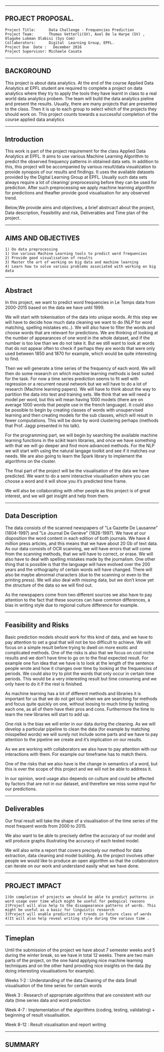 
---------------------------------------------------------------------------------------------------------------------------
PROJECT PROPOSAL.
---------------------------------------------------------------------------------------------------------------------------

	Project Title: 		Data Challenge - Frequencies Prediction
	Project Team: 		Thomas Vetterli(SV), Axel De la Harpe (SV) , Olagoke Lukman Olabisi (Sys Com)
	Collaborators: 		Digital  Learning Group, EPFL.
	Project Due  Date :	  December 2016
	Project Supervisor:	Michaele Casata


---------------------------------------------------------------------------------------------------------------------------
BACKGROUND
-----------------------------------------------------------------------------------------------------------------------------
This project is about data analytics. At the end of the course Applied Data Analytics at EPFL student are required to complete a project on data analytics where they try to apply the tools they have learnt in class to a real world data analytics probem. The team will build the data analytics pieline and present the results. Usually, there are many projects that are presented to the class. Then it is up to each group to select which of the projects they should work on.
This project counts towards a successful completion of the course applied data analytics

---------------------------------------------------------------------------------------------------------------------------
Introduction
-----------------------------------------------------------------------------------------------------------------------------
This work is part of the project requirement for the class Applied Data Analytics at EPFL. It aims to use various Machine Learning Algorithm to predict the observed  frequency patterns in obtained data sets. In addition to this, this project will be accompanied by various result/data visualization  to provide synopsis of our results and findings.
It uses the available datasets provided by the Digital Learning Group at  EPFL. Usually such data sets always require a lot of cleaning/ preprocessing before they can be used for prediction. After such preprocessing we apply machine learning algorithm for predictions and theafter provide good visualisation for any observed trend.

Below,We provide aims and objectives, a brief abstrcact about the project, Data description, Feasibility and risk, Deliverables and Time plan of the project. 

---------------------------------------------------------------------------------------------------------------------------
AIMS AND OBJECTIVES
-----------------------------------------------------------------------------------------------------------------------------

	1) Do data preprocessing
	1) Use various Machine Learning tools to predict word frequencies
	2) Provide good visualisation of results
	3) Master the art of working on big data and machine learning
	4) Learn how to solve various problems associated with working on big data

---------------------------------------------------------------------------------------------------------------------------
Abstract
-----------------------------------------------------------------------------------------------------------------------------

In this project, we want to predict word frequencies in Le Temps data from 2000-2015 based on the data we have until 1999. 

We will start with tokenisation of the data into unique words. At this step we will have to decide how much data cleaning we want to do (NLP for word matching, spelling mistakes etc..). We will also have to filter the words and choose words that are relevant for predictions. We are thinking of looking at the number of appearances of one word in the whole dataset, and if the number is too low than we do not take it. But we still want to look at words that do not appear often to check if perhaps they are words that were only used between 1850 and 1870 for example, which would be quite interesting to find.

Then we will generate a time series of the frequency of each word. We will then do some research on which machine learning methods is best suited for the task. For now a time series prediction seems to fit well with regression or a recurrent neural network but we will have to do a lot of research (Machine learning papers). We will have to think about the way to partition the data into test and training sets. We think that we will need a model per word, but this will mean having 1000 models (there are on average 1000 words that people use in the french language). It could also be possible to begin by creating classes of words with unsupervised learning and then creating models for the sub classes, which will result in fewer computations. This will be done by word clustering perhaps (methods that Prof. Jaggi presented in his talk).

For the programming part, we will begin by searching the available machine learning functions in the scikit learn libraries, and once we have something with that we will go deeper and find more advanced methods. For the NLP we will start with using the natural langage toolkit and see if it matches our needs. We are also going to learn the Spark library to implement the algorithms on the cluster.

The final part of the project will be the visualisation of the data we have predicted. We want to do a semi interactive visualisation where you can choose a word and it will show you it’s predicted time frame.

We will also be collaborating with other people as this project is of great interest, and we will get insight and help from them. 

-----------------------------------------------------------------------------------------------------------------------------
Data Description
-----------------------------------------------------------------------------------------------------------------------------

The data consists of the scanned newspapers of "La Gazette De Lausanne" (1804-1997) and "Le Journal De Genève" (1826-1997). We have at our disposition the word content in each edition of both journals. We have 4 million press articles, and this means that we have about 20 Gb of text data. As our data consists of OCR scanning, we will have errors that will come from the scanning methods, that we will have to correct, or erase. We will also have to deal with spelling mistakes made by the journalism. One other thing that is possible is that the language will have evolved over the 200 years and the orthography of certain words will have changed. There will also be maybe abnormal characters (due to the scanning or even to the printing press). We will also deal with missing data, but we don’t know yet the structure of the data so we will find out.

As the newspapers come from two different sources we also have to pay attention to the fact that these sources can have common differences, a bias in writing style due to regional culture difference for example.

-----------------------------------------------------------------------------------------------------------------------------
Feasibility and Risks
-----------------------------------------------------------------------------------------------------------------------------

Basic prediction models should work for this kind of data, and we have to pay attention to set a goal that will not be too difficult to achieve. We will focus on a simple result before trying to dwell on more exotic and complicated methods. One of the risks is also that we focus on cool niche results and we don’t have time to go on to the final expected result. For example one fun idea that we have is to look at the length of the sentence people wrote and how it changes over time by looking at the frequencies of periods. We could also try to plot the words that only occur in certain time periods. This would be a very interesting result but time consuming and we only have to do it if the rest is finished.

As machine learning has a lot of different methods and libraries it is important for us that we do not get lost when we are searching for methods and focus quite quickly on one, without loosing to much time by testing each one, as all of them have their pros and cons. Furthermore the time to learn the new libraries will start to add up.

One risk is the bias we will enter in our data during the cleaning. As we will develop a particular pipeline to clean the data (for example by matching misspelled words) we will surely not include some parts and we have to pay attention to the pipeline we create and it’s implication on our results.

As we are working with collaborators we also have to pay attention with our interactions with them. For example our timeframe has to match theirs.

One of the risks that we also have is the change in semantics of a word, but this is over the scope of this project and we will not be able to address it.

In our opinion, word usage also depends on culture and could be affected by factors that are not in our dataset, and therefore we miss some input for our predictions.

-----------------------------------------------------------------------------------------------------------------------------
Deliverables
-----------------------------------------------------------------------------------------------------------------------------

Our final result will take the shape of a visualisation of the time series of the most frequent words from 2000 to 2015.

We also want to be able to precisely define the accuracy of our model and will produce graphs illustrating the accuracy of each tested model.

We will also write a report that covers precisely our method for data extraction, data cleaning and model building. As the project involves other people we would like to produce an open algorithm so that the collaborators can iterate on our work and understand easily what we have done.

---------------------------------------------------------------------------------------------------------------------------
PROJECT IMPACT
---------------------------------------------------------------------------------------------------------------------------

	1)On completion of projects we should be able to predict patterns in word usage over time which might be useful for pedogical reasons
	2)Project will also help to the disaapearance patterns of words. This might be useful as a basic for linguistic research
	3)Project will enable prediction of trends in future class of words
	4)It will also help reveal writing style during the various time .
-----------------------------------------------------------------------------------------------------------------------------
Timeplan
-----------------------------------------------------------------------------------------------------------------------------

Until the submission of the project we have about 7 semester weeks and 5 during the winter break, so we have in total 12 weeks. There are two main parts of the project, on the one hand applying nice machine learning techniques and on the other hand providing nice insights on the data (by doing interesting visualisations for example).

Weeks 1-2 : Understanding of the data
	    Cleaning of the data
	    Small visualisation of the time series for certain words

Week 3 : Research of appropriate algorithms that are consistent with our data (time series data and word 			    prediction 

Week 4-7 : Implementation of the algorithms (coding, testing, validating) + beginning of result visualisation.

Week 8-12 : Result visualisation and report writing

-----------------------------------------------------------------------------------------------------------------------------
SUMMARY
-----------------------------------------------------------------------------------------------------------------------------











